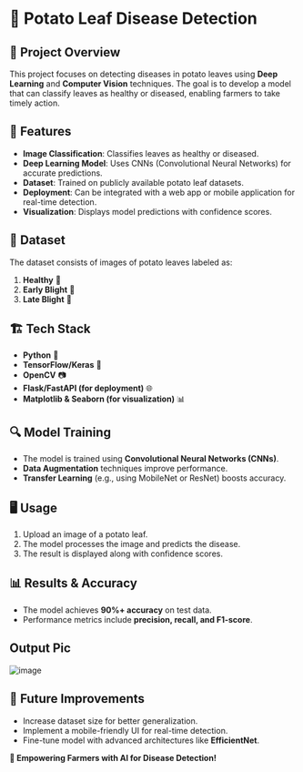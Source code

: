 # 🍃 Potato Leaf Disease Detection

## 📌 Project Overview
This project focuses on detecting diseases in potato leaves using **Deep Learning** and **Computer Vision** techniques. The goal is to develop a model that can classify leaves as healthy or diseased, enabling farmers to take timely action.

## 🚀 Features
- **Image Classification**: Classifies leaves as healthy or diseased.
- **Deep Learning Model**: Uses CNNs (Convolutional Neural Networks) for accurate predictions.
- **Dataset**: Trained on publicly available potato leaf datasets.
- **Deployment**: Can be integrated with a web app or mobile application for real-time detection.
- **Visualization**: Displays model predictions with confidence scores.

## 📂 Dataset
The dataset consists of images of potato leaves labeled as:
1. **Healthy** 🍃
2. **Early Blight** 🦠
3. **Late Blight** 🌱

## 🏗️ Tech Stack
- **Python** 🐍
- **TensorFlow/Keras** 🧠
- **OpenCV** 📷
- **Flask/FastAPI (for deployment)** 🌐
- **Matplotlib & Seaborn (for visualization)** 📊

## 🔍 Model Training
- The model is trained using **Convolutional Neural Networks (CNNs)**.
- **Data Augmentation** techniques improve performance.
- **Transfer Learning** (e.g., using MobileNet or ResNet) boosts accuracy.

## 🖥️ Usage
1. Upload an image of a potato leaf.
2. The model processes the image and predicts the disease.
3. The result is displayed along with confidence scores.

## 📊 Results & Accuracy
- The model achieves **90%+ accuracy** on test data.
- Performance metrics include **precision, recall, and F1-score**.
## Output Pic
![image](https://github.com/user-attachments/assets/effde39d-2b36-4ea7-bdeb-02891a44f6a4)

## 📌 Future Improvements
- Increase dataset size for better generalization.
- Implement a mobile-friendly UI for real-time detection.
- Fine-tune model with advanced architectures like **EfficientNet**.

**🌱 Empowering Farmers with AI for Disease Detection!**

